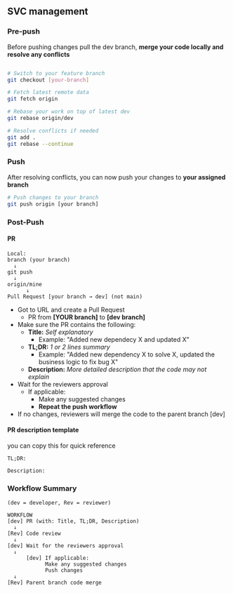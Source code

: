
## SVC management
### Pre-push
Before pushing changes pull the dev branch, **merge your code locally and resolve any conflicts**
  ```bash

# Switch to your feature branch
git checkout [your-branch]

# Fetch latest remote data
git fetch origin

# Rebase your work on top of latest dev
git rebase origin/dev

# Resolve conflicts if needed
git add .
git rebase --continue
  ```
### Push
After resolving conflicts, you can now push your changes to **your assigned branch**
```bash
# Push changes to your branch
git push origin [your branch]
```

### Post-Push
 
 #### PR
```
Local:
branch (your branch)
  ↓
git push
  ↓
origin/mine 
      ↓
Pull Request [your branch → dev] (not main)

```

- Got to URL and create a Pull Request
  - PR from **[YOUR branch]** to **[dev branch]**
- Make sure the PR contains the following:
    - **Title:** *Self explanatory*
        - Example: "Added new dependecy X and updated X"
    - **TL;DR:** *1 or 2 lines summary*
        - Example: "Added new dependency X to solve X, updated the business logic to fix bug X"
    - **Description:** *More detailed description that the code may not explain*
- Wait for the reviewers approval
  - If applicable:
    - Make any suggested changes
    - **Repeat the push workflow**
- If no changes, reviewers will merge the code to the parent branch [dev]

#### PR description template
you can copy this for quick reference
```
TL;DR: 

Description:
```

### Workflow Summary
```
(dev = developer, Rev = reviewer)

WORKFLOW
[dev] PR (with: Title, TL;DR, Description)
  ↓
[Rev] Code review
  ↓
[dev] Wait for the reviewers approval
  ↓
      [dev] If applicable:    
            Make any suggested changes
            Push changes
  ↓
[Rev] Parent branch code merge

```